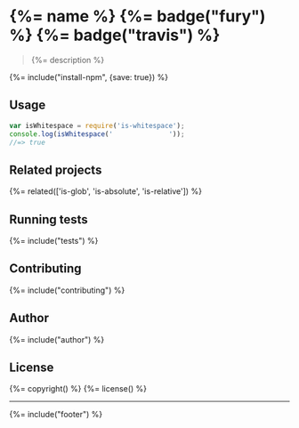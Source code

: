 # {%= name %} {%= badge("fury") %} {%= badge("travis") %}

> {%= description %}

{%= include("install-npm", {save: true}) %}

## Usage

```js
var isWhitespace = require('is-whitespace');
console.log(isWhitespace('              '));
//=> true
```

## Related projects
{%= related(['is-glob', 'is-absolute', 'is-relative']) %}  

## Running tests
{%= include("tests") %}

## Contributing
{%= include("contributing") %}

## Author
{%= include("author") %}

## License
{%= copyright() %}
{%= license() %}

***

{%= include("footer") %}
